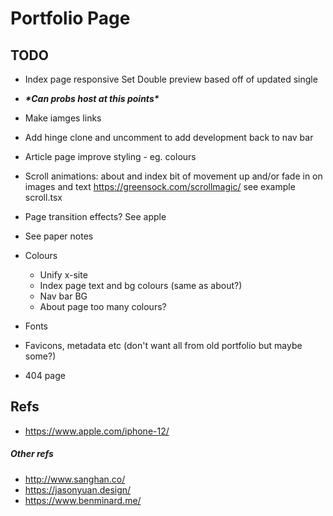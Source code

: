 
# Portfolio Page

## TODO

* Index page responsive 
    Set Double preview based off of updated single

* *__\*Can probs host at this points\*__*

* Make iamges links
* Add hinge clone and uncomment to add development back to nav bar
* Article page improve styling - eg. colours
* Scroll animations: about and index bit of movement up and/or fade in on images and text
  https://greensock.com/scrollmagic/
  see example scroll.tsx    
* Page transition effects? See apple
* See paper notes  
* Colours
    * Unify x-site
    * Index page text and bg colours (same as about?)
    * Nav bar BG
    * About page too many colours?
* Fonts
* Favicons, metadata etc (don't want all from old portfolio but maybe some?)
* 404 page

## Refs

* https://www.apple.com/iphone-12/

##### Other refs

* http://www.sanghan.co/
* https://jasonyuan.design/
* https://www.benminard.me/
